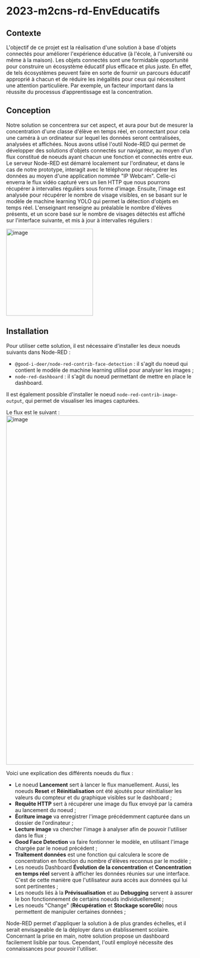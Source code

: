 # 2023-m2cns-rd-EnvEducatifs

## Contexte

L'objectif de ce projet est la réalisation d'une solution à base d'objets connectés pour améliorer l'expérience éducative (à l'école, à l'université ou même à la maison). Les objets connectés sont une formidable opportunité pour construire un écosystème éducatif plus efficace et plus juste. En effet, de tels écosystèmes peuvent faire en sorte de fournir un parcours éducatif approprié à chacun et de réduire les inégalités pour ceux qui nécessitent une attention particulière. Par exemple, un facteur important dans la réussite du processus d’apprentissage est la concentration. 

## Conception

Notre solution se concentrera sur cet aspect, et aura pour but de mesurer la concentration d'une classe d'élève en temps réel, en connectant pour cela une caméra à un ordinateur sur lequel les données seront centralisées, analysées et affichées. 
Nous avons utlisé l'outil Node-RED qui permet de développer des solutions d'objets connectés sur navigateur, au moyen d'un flux constitué de noeuds ayant chacun une fonction et connectés entre eux. Le serveur Node-RED est démarré localement sur l'ordinateur, et dans le cas de notre prototype, interagit avec le téléphone pour récupérer les données au moyen d'une application nommée "IP Webcam". Celle-ci enverra le flux vidéo capturé vers un lien HTTP que nous pourrons récupérer à intervalles régulièrs sous forme d'image.
Ensuite, l'image est analysée pour récupérer le nombre de visage visibles, en se basant sur le modèle de machine learning YOLO qui permet la détection d'objets en temps réel. L'enseignant renseigne au préalable le nombre d'élèves présents, et un score basé sur le nombre de visages détectés est affiché sur l'interface suivante, et mis à jour à intervalles réguliers : 

<img width="233" alt="image" src="https://github.com/evry-paris-saclay/2023-m2cns-rd-EnvEducatifs/assets/47394498/d7d2b863-06ad-443b-9d12-2b704f4ac957">

## Installation

Pour utiliser cette solution, il est nécessaire d'installer les deux noeuds suivants dans Node-RED :
- `@good-i-deer/node-red-contrib-face-detection` : il s'agit du  noeud qui contient le modèle de machine learning utilisé pour analyser les images ;
- `node-red-dashboard` : il s'agit du noeud permettant de mettre en place le dashboard.

Il est également possible d'installer le noeud `node-red-contrib-image-output`, qui permet de visualiser les images capturées.

Le flux est le suivant : 
<img width="935" alt="image" src="[https://github.com/evry-paris-saclay/2023-m2cns-rd-EnvEducatifs/assets/47394498/bbe38523-0100-4576-9dfb-298b432bf016](https://github.com/evry-paris-saclay/2023-m2cns-rd-EnvEducatifs/blob/main/docs/flux.png)">

Voici une explication des différents noeuds du flux :
- Le noeud **Lancement** sert à lancer le flux manuellement. Aussi, les noeuds **Reset** et **Réinitialisation** ont été ajoutés pour réinitialiser les valeurs du compteur et du graphique visibles sur le dashboard ;
- **Requête HTTP** sert à récupérer une image du flux envoyé par la caméra au lancement du noeud ;
- **Écriture image** va enregistrer l'image précédemment capturée dans un dossier de l'ordinateur ;
- **Lecture image** va chercher l'image à analyser afin de pouvoir l'utiliser dans le flux ;
- **Good Face Detection** va faire fontionner le modèle, en utilisant l'image chargée par le noeud précédent ;
- **Traîtement données** est une fonction qui calculera le score de concentration en fonction du nombre d'élèves reconnus par le modèle ;
- Les noeuds Dashboard **Évolution de la concentration** et  **Concentration en temps réel** servent à afficher les données réunies sur une interface. C'est de cette manière que l'utilisateur aura accès aux données qui lui sont pertinentes ;
- Les noeuds liés à la **Prévisualisation** et au **Debugging** servent à assurer le bon fonctionnement de certains noeuds individuellement ;
- Les noeuds "Change" (**Récupération** et **Stockage scoreGlo**) nous permettent de manipuler certaines données ;

  
Node-RED permet d'appliquer la solution à de plus grandes échelles, et il serait envisageable de la déployer dans un établissement scolaire. Concernant la prise en main, notre solution propose un dashboard facilement lisible par tous. Cependant, l'outil employé nécessite des connaissances pour pouvoir l'utiliser.

